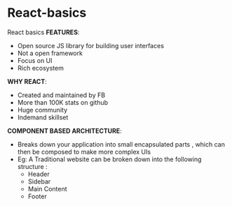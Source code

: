# React-basics
React basics 
**FEATURES**:
- Open source JS library for building user interfaces 
- Not a open framework 
- Focus on UI 
- Rich ecosystem 

**WHY REACT**: 
- Created and maintained by FB 
- More than 100K stats on github 
- Huge community 
- Indemand skillset 

**COMPONENT BASED ARCHITECTURE**:
- Breaks down your application into small encapsulated parts , which can then be composed to make more complex UIs 
- Eg: A Traditional website can be broken down into the following structure :
  - Header 
  - Sidebar 
  - Main Content 
  - Footer
